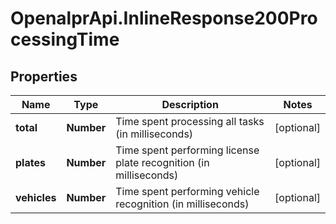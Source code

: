 # OpenalprApi.InlineResponse200ProcessingTime

## Properties
Name | Type | Description | Notes
------------ | ------------- | ------------- | -------------
**total** | **Number** | Time spent processing all tasks (in milliseconds) | [optional] 
**plates** | **Number** | Time spent performing license plate recognition (in milliseconds) | [optional] 
**vehicles** | **Number** | Time spent performing vehicle recognition (in milliseconds) | [optional] 


